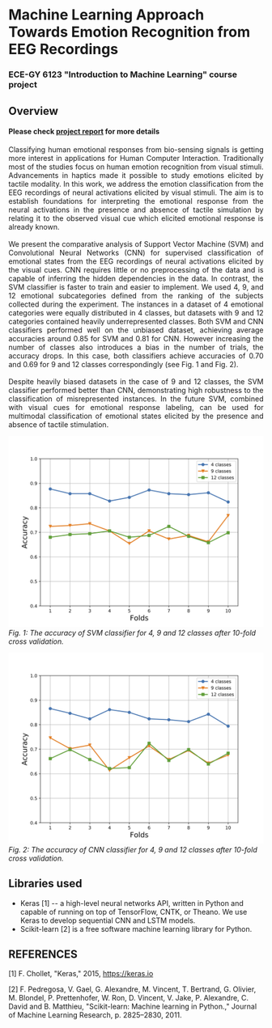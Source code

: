 # Machine Learning Approach Towards Emotion Recognition from EEG Recordings

###   ECE-GY 6123 "Introduction to Machine Learning" course project

## Overview
#### Please check [project report](https://github.com/vbabushkin/ECE-GY6123_ML_PROJECT/blob/main/REPORT/mlProjectReport.pdf) for more details

<div align="justify">
Classifying human emotional responses from bio-sensing signals is getting more interest in applications for Human Computer Interaction. Traditionally most of the studies focus on human emotion recognition from visual stimuli. Advancements in haptics made it possible to study emotions elicited by tactile modality. In this work, we address the emotion classification from the EEG recordings of neural activations elicited by visual stimuli. The aim is to establish foundations for interpreting the emotional response from the neural activations in the presence and absence of tactile simulation by relating it to the observed visual cue which elicited emotional response is already known.  
</div>  
<br>
<div align="justify">
We present the comparative analysis of Support Vector Machine (SVM) and Convolutional Neural Networks (CNN) for supervised classification of emotional states from the EEG recordings of neural activations elicited by the visual cues. CNN requires little or no preprocessing of the data and is capable of inferring the hidden dependencies in the data. In contrast, the SVM classifier is faster to train and easier to implement. We used 4, 9, and 12 emotional subcategories defined from the ranking of the subjects collected during the experiment. The instances in a dataset of 4 emotional categories were equally distributed in 4 classes, but datasets with 9 and 12 categories contained heavily underrepresented classes. Both SVM and CNN classifiers performed well on the unbiased dataset, achieving average accuracies around 0.85 for SVM and 0.81 for CNN. However increasing the number of classes also introduces a bias in the number of trials, the accuracy drops. In this case, both classifiers achieve accuracies of 0.70 and 0.69 for 9 and 12 classes correspondingly (see 
Fig. 1 and Fig. 2).  
</div> 
<br>
<div align="justify">
Despite heavily biased datasets in the case of 9 and 12 classes, the SVM classifier performed better than CNN, demonstrating high robustness to the classification of misrepresented instances. In the future SVM, combined with visual cues for emotional response labeling, can be used for multimodal classification of emotional states elicited by the presence and absence of tactile stimulation.
</div> 

<p>
<img  src="https://github.com/vbabushkin/ECE-GY6123_ML_PROJECT/blob/main/FIGURES/accuracy_svm_10fold_all_classes.png"  alt="svm-accuracy"/>
<br>
<em>Fig. 1: The accuracy of SVM classifier for 4, 9 and 12 classes after 10-fold cross validation.</em>
</p>


<p>
<img  src="https://github.com/vbabushkin/ECE-GY6123_ML_PROJECT/blob/main/FIGURES/accuracy_cnn_10fold_all_classes.png"  alt="cnn-accuracy"/>
<br>
<em>Fig. 2: The accuracy of CNN classifier for 4, 9 and 12 classes after 10-fold cross validation.</em>
</p>


##  Libraries used
</div>

- Keras  [1] -- a high-level neural networks API, written in Python and capable of running on top of TensorFlow, CNTK, or Theano. We use Keras to develop sequential CNN and LSTM models.
- Scikit-learn [2] is a free software machine learning library for Python.

##  REFERENCES

[1] F. Chollet, "Keras," 2015, https://keras.io

[2] F. Pedregosa, V. Gael, G. Alexandre, M. Vincent, T. Bertrand, G. Olivier, M. Blondel, P. Prettenhofer, W. Ron, D. Vincent, V. Jake, P. Alexandre, C. David and B. Matthieu, "Scikit-learn: Machine learning in Python.," Journal of Machine Learning Research, p. 2825–2830, 2011. 